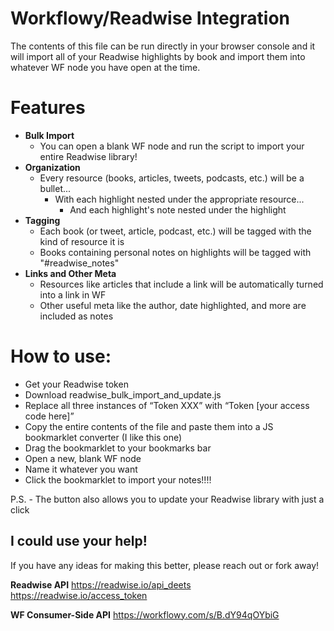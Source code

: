 # Workflowy/Readwise Integration

The contents of this file can be run directly in your browser console and it will import all of your Readwise highlights by book and import them into whatever WF node you have open at the time.

# Features

- **Bulk Import**
    - You can open a blank WF node and run the script to import your entire Readwise library!
- **Organization**
    - Every resource (books, articles, tweets, podcasts, etc.) will be a bullet...
        - With each highlight nested under the appropriate resource...
            - And each highlight's note nested under the highlight
- **Tagging**
    - Each book (or tweet, article, podcast, etc.) will be tagged with the kind of resource it is
    - Books containing personal notes on highlights will be tagged with "#readwise_notes"
- **Links and Other Meta**
    - Resources like articles that include a link will be automatically turned into a link in WF
    - Other useful meta like the author, date highlighted, and more are included as notes

# How to use:
- Get your Readwise token
- Download readwise_bulk_import_and_update.js
- Replace all three instances of “Token XXX” with “Token [your access code here]”
- Copy the entire contents of the file and paste them into a JS bookmarklet converter (I like this one)
- Drag the bookmarklet to your bookmarks bar
- Open a new, blank WF node
- Name it whatever you want
- Click the bookmarklet to import your notes!!!!

P.S. - The button also allows you to update your Readwise library with just a click

## I could use your help!

If you have any ideas for making this better, please reach out or fork away! 

**Readwise API** 
https://readwise.io/api_deets
https://readwise.io/access_token 

**WF Consumer-Side API** 
https://workflowy.com/s/B.dY94qOYbiG 
